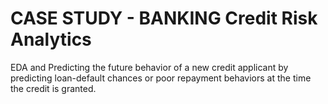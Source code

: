 # CASE STUDY - BANKING Credit Risk Analytics

EDA and Predicting the future behavior of a new credit applicant by predicting loan-default chances or poor repayment behaviors at the time the credit is granted. 